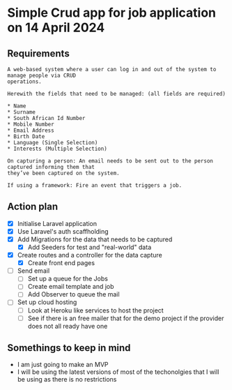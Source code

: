 # Simple Crud app for job application on 14 April 2024
## Requirements
```
A web-based system where a user can log in and out of the system to manage people via CRUD
operations.
 
Herewith the fields that need to be managed: (all fields are required)
 
* Name
* Surname
* South African Id Number
* Mobile Number
* Email Address
* Birth Date
* Language (Single Selection)
* Interests (Multiple Selection)
 
On capturing a person: An email needs to be sent out to the person captured informing them that
they’ve been captured on the system.
 
If using a framework: Fire an event that triggers a job.
```

## Action plan
- [x] Initialise Laravel application
- [x] Use Laravel's auth scaffholding
- [x] Add Migrations for the data that needs to be captured
    - [x] Add Seeders for test and "real-world" data
- [x] Create routes and a controller for the data capture
    - [x] Create front end pages
- [ ] Send email
    - [ ] Set up a queue for the Jobs
    - [ ] Create email template and job
    - [ ] Add Observer to queue the mail
- [ ] Set up cloud hosting
    - [ ] Look at Heroku like services to host the project
    - [ ] See if there is an free mailer that for the demo project if the provider does not all ready have one

## Somethings to keep in mind
- I am just going to make an MVP
- I will be using the latest versions of most of the techonolgies that I will be using as there is no restrictions

